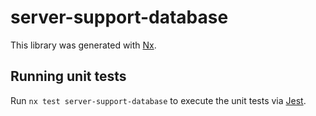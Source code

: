# server-support-database

This library was generated with [Nx](https://nx.dev).

## Running unit tests

Run `nx test server-support-database` to execute the unit tests via [Jest](https://jestjs.io).
